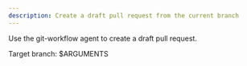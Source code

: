 ```yaml
---
description: Create a draft pull request from the current branch
---
```


Use the git-workflow agent to create a draft pull request.

Target branch: $ARGUMENTS